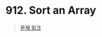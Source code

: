 # 912. Sort an Array

> [문제 링크](https://leetcode.com/problems/sort-an-array/description/?envType=daily-question&envId=2024-07-25)
